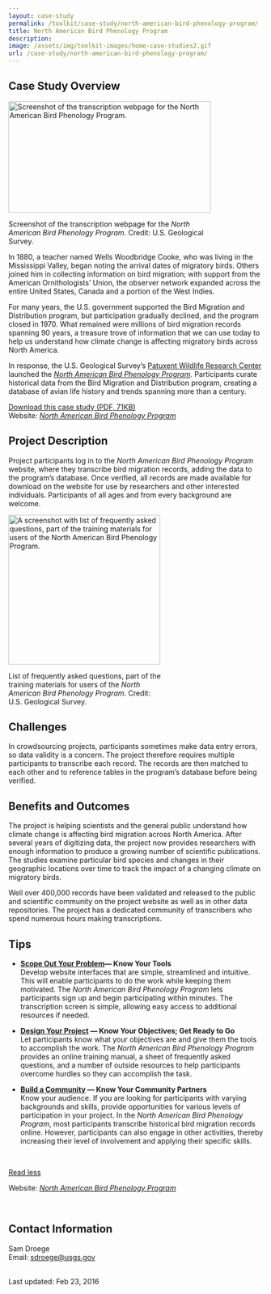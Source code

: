 ```yaml
---
layout: case-study
permalink: /toolkit/case-study/north-american-bird-phenology-program/
title: North American Bird Phenology Program
description: 
image: /assets/img/toolkit-images/home-case-studies2.gif
url: /case-study/north-american-bird-phenology-program/
---
```


<h2>Case Study Overview</h2>
<div id="attachment_7152" style="width: 410px" class="wp-caption alignright"><img class="wp-image-7152 size-full" src="./North American Bird Phenology Program _ Federal Crowdsourcing and Citizen Science Toolkit_files/casestudy-birdphenology-main.gif" alt="Screenshot of the transcription webpage for the North American Bird Phenology Program." width="400" height="220"><p class="wp-caption-text">Screenshot of the transcription webpage for the <em>North American Bird Phenology Program</em>. Credit: U.S. Geological Survey.</p></div>
<p>In 1880, a teacher named Wells Woodbridge Cooke, who was living in the Mississippi Valley, began noting the arrival dates of migratory birds. Others joined him in collecting information on bird migration; with support from the American Ornithologists’ Union, the observer network expanded across the entire United States, Canada and a portion of the West Indies.</p>
<p>For many years, the U.S.&nbsp;government supported the Bird Migration and Distribution program, but participation gradually declined, and the program closed in 1970. What remained were millions of bird migration records spanning 90 years, a treasure trove of information that we can use today to help us understand how climate change is affecting migratory birds across North America.</p>
<p>In response, the U.S. Geological Survey’s <a href="https://www.pwrc.usgs.gov/" class="ext-link" rel="external nofollow" onclick="this.target=&#39;_blank&#39;;">Patuxent Wildlife Research Center</a> launched the <em><a href="https://www.pwrc.usgs.gov/bpp/" class="ext-link" rel="external nofollow" onclick="this.target=&#39;_blank&#39;;">North American Bird Phenology Program</a></em>. Participants curate historical data from the Bird Migration and Distribution program, creating a database of avian life history and trends spanning more than a century.</p>
<p><a href="https://s3.amazonaws.com/sitesusa/wp-content/uploads/sites/672/2015/09/north-american-bird-phenology.pdf" target="_blank" class="ext-link" rel="external nofollow" onclick="this.target=&#39;_blank&#39;;">Download this case study (PDF, 71KB)</a><br>
Website:&nbsp;<em><a href="https://www.pwrc.usgs.gov/bpp/" class="ext-link" rel="external nofollow" onclick="this.target=&#39;_blank&#39;;">North American Bird Phenology Program</a></em></p>
<h2>Project Description</h2>
<p>Project participants log in to the <em>North American Bird Phenology Program</em> website, where they transcribe bird migration records, adding the data to the program’s database. Once verified, all records are made available for download on the website for use by researchers and other interested individuals. Participants of all ages and from every background are welcome.</p>
<div id="attachment_7142" style="width: 310px" class="wp-caption alignright"><img class="wp-image-7142 size-medium" src="./North American Bird Phenology Program _ Federal Crowdsourcing and Citizen Science Toolkit_files/casestudy-birdphenology-01-300x296.jpg" alt="A screenshot with list of frequently asked questions, part of the training materials for users of the North American Bird Phenology Program." width="300" height="296" srcset="https://s3.amazonaws.com/sitesusa/wp-content/uploads/sites/672/2015/06/casestudy-birdphenology-01-300x296.jpg 300w, https://s3.amazonaws.com/sitesusa/wp-content/uploads/sites/672/2015/06/casestudy-birdphenology-01-32x32.jpg 32w, https://s3.amazonaws.com/sitesusa/wp-content/uploads/sites/672/2015/06/casestudy-birdphenology-01-64x64.jpg 64w, https://s3.amazonaws.com/sitesusa/wp-content/uploads/sites/672/2015/06/casestudy-birdphenology-01-96x96.jpg 96w, https://s3.amazonaws.com/sitesusa/wp-content/uploads/sites/672/2015/06/casestudy-birdphenology-01.jpg 400w" sizes="(max-width: 300px) 100vw, 300px"><p class="wp-caption-text">List of frequently asked questions, part of the training materials for users of the <em>North American Bird Phenology Program</em>. Credit: U.S. Geological Survey.</p></div>
<h2>Challenges</h2>
<p>In crowdsourcing projects, participants sometimes make data entry errors, so data validity is a concern. The project therefore requires multiple participants to transcribe each record. The records are then matched to each other and to reference tables in the program’s database before being verified.</p>
<h2>Benefits and Outcomes</h2>
<p>The project is helping scientists and the general public understand how climate change is affecting bird migration across North America. After several years of digitizing data, the project now provides researchers with enough information to produce a growing number of scientific publications. The studies examine particular bird species and changes in their geographic locations over time to track the impact of a changing climate on migratory birds.</p>
<p>Well over 400,000 records have been validated and released to the public and scientific community on the project website as well as in other data repositories. The project has a dedicated community of transcribers who spend numerous hours making transcriptions.</p>
<h2>Tips</h2>
<ul>
<li><strong><a href="https://crowdsourcing-toolkit.sites.usa.gov/step-1-scope-out-your-problem" class="local-link">Scope Out Your Problem</a>— Know Your Tools<br>
</strong>Develop website interfaces that are simple, streamlined and intuitive. This will enable participants to do the work while keeping them motivated. The <em>North American Bird Phenology Program</em> lets participants sign up and begin participating within minutes. The transcription screen is simple, allowing easy access to additional resources if needed.</li>
</ul>
<ul>
<li><strong><a href="https://crowdsourcing-toolkit.sites.usa.gov/step-2-design-your-project" class="local-link"> Design Your Project</a>&nbsp;<strong>— Know Your Objectives; Get Ready to Go<br>
</strong></strong>Let participants know what your objectives are and give them the tools to accomplish the work. The <em>North American Bird Phenology Program</em> provides an online training manual, a sheet of frequently asked questions, and a number of outside resources to help participants overcome hurdles so they can accomplish the task.</li>
</ul>
<ul>
<li><strong><a href="https://crowdsourcing-toolkit.sites.usa.gov/step-3-build-a-community" class="local-link">Build a Community</a>&nbsp;<strong>— Know Your Community Partners<br>
</strong></strong>Know your audience. If you are looking for participants with varying backgrounds and skills, provide opportunities for various levels of participation in your project. In the <em>North American Bird Phenology Program</em>, most participants transcribe historical bird migration records online. However, participants can also engage in other activities, thereby increasing their level of involvement and applying their specific skills.</li>
</ul>
<p>&nbsp;</p>
<a onclick="wpex_toggle(1303978045, &#39;Learn more&#39;, &#39;Read less&#39;); return false;" class="wpex-link" id="wpexlink1303978045" href="https://crowdsourcing-toolkit.sites.usa.gov/north-american-bird-phenology/#">Read less</a><div class="wpex_div" id="wpex1303978045" style="display: block;"><p></p>
<p>Website:&nbsp;<em><a href="https://www.pwrc.usgs.gov/bpp/" class="ext-link" rel="external nofollow" onclick="this.target=&#39;_blank&#39;;">North American Bird Phenology Program</a></em></p>
<p></p></div>
<p>&nbsp;</p>
<h2>Contact Information</h2>
<p>Sam Droege<br>
Email: <a href="mailto:jzelt@usgs.gov">sdroege@usgs.gov</a><br>
<br></p>
<p>Last updated:  <span class="last-modified-timestamp">Feb 23, 2016</span></p>

